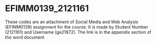 # EFIMM0139_2121161
These codes are an attachment of Social Media and Web Analysis (EFIMM0139) assignment for the course. It is made by Student Number (2121161) and Username (ge21872). The link is in the appendix section of the word document
